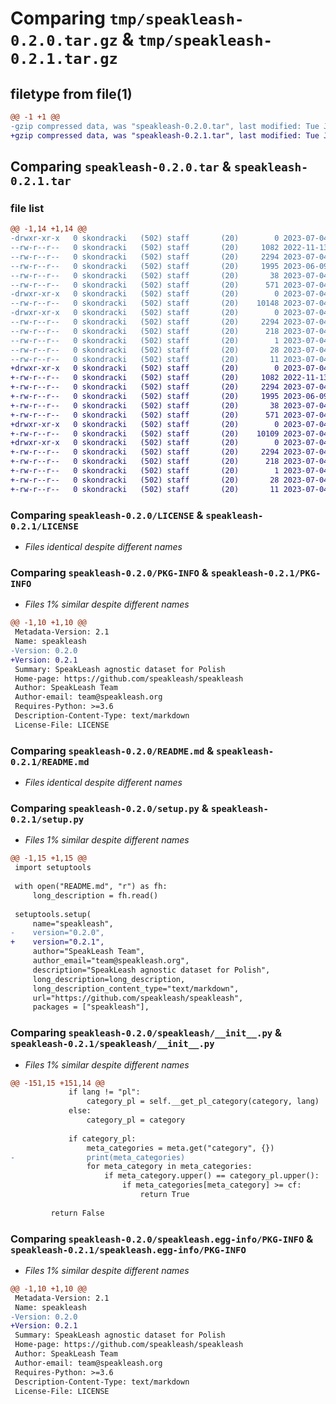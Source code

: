 # Comparing `tmp/speakleash-0.2.0.tar.gz` & `tmp/speakleash-0.2.1.tar.gz`

## filetype from file(1)

```diff
@@ -1 +1 @@
-gzip compressed data, was "speakleash-0.2.0.tar", last modified: Tue Jul  4 18:34:08 2023, max compression
+gzip compressed data, was "speakleash-0.2.1.tar", last modified: Tue Jul  4 18:46:39 2023, max compression
```

## Comparing `speakleash-0.2.0.tar` & `speakleash-0.2.1.tar`

### file list

```diff
@@ -1,14 +1,14 @@
-drwxr-xr-x   0 skondracki   (502) staff       (20)        0 2023-07-04 18:34:08.592823 speakleash-0.2.0/
--rw-r--r--   0 skondracki   (502) staff       (20)     1082 2022-11-13 16:50:03.000000 speakleash-0.2.0/LICENSE
--rw-r--r--   0 skondracki   (502) staff       (20)     2294 2023-07-04 18:34:08.592534 speakleash-0.2.0/PKG-INFO
--rw-r--r--   0 skondracki   (502) staff       (20)     1995 2023-06-09 19:57:52.000000 speakleash-0.2.0/README.md
--rw-r--r--   0 skondracki   (502) staff       (20)       38 2023-07-04 18:34:08.592919 speakleash-0.2.0/setup.cfg
--rw-r--r--   0 skondracki   (502) staff       (20)      571 2023-07-04 18:33:01.000000 speakleash-0.2.0/setup.py
-drwxr-xr-x   0 skondracki   (502) staff       (20)        0 2023-07-04 18:34:08.590305 speakleash-0.2.0/speakleash/
--rw-r--r--   0 skondracki   (502) staff       (20)    10148 2023-07-04 18:22:29.000000 speakleash-0.2.0/speakleash/__init__.py
-drwxr-xr-x   0 skondracki   (502) staff       (20)        0 2023-07-04 18:34:08.592143 speakleash-0.2.0/speakleash.egg-info/
--rw-r--r--   0 skondracki   (502) staff       (20)     2294 2023-07-04 18:34:08.000000 speakleash-0.2.0/speakleash.egg-info/PKG-INFO
--rw-r--r--   0 skondracki   (502) staff       (20)      218 2023-07-04 18:34:08.000000 speakleash-0.2.0/speakleash.egg-info/SOURCES.txt
--rw-r--r--   0 skondracki   (502) staff       (20)        1 2023-07-04 18:34:08.000000 speakleash-0.2.0/speakleash.egg-info/dependency_links.txt
--rw-r--r--   0 skondracki   (502) staff       (20)       28 2023-07-04 18:34:08.000000 speakleash-0.2.0/speakleash.egg-info/requires.txt
--rw-r--r--   0 skondracki   (502) staff       (20)       11 2023-07-04 18:34:08.000000 speakleash-0.2.0/speakleash.egg-info/top_level.txt
+drwxr-xr-x   0 skondracki   (502) staff       (20)        0 2023-07-04 18:46:39.605762 speakleash-0.2.1/
+-rw-r--r--   0 skondracki   (502) staff       (20)     1082 2022-11-13 16:50:03.000000 speakleash-0.2.1/LICENSE
+-rw-r--r--   0 skondracki   (502) staff       (20)     2294 2023-07-04 18:46:39.605464 speakleash-0.2.1/PKG-INFO
+-rw-r--r--   0 skondracki   (502) staff       (20)     1995 2023-06-09 19:57:52.000000 speakleash-0.2.1/README.md
+-rw-r--r--   0 skondracki   (502) staff       (20)       38 2023-07-04 18:46:39.605857 speakleash-0.2.1/setup.cfg
+-rw-r--r--   0 skondracki   (502) staff       (20)      571 2023-07-04 18:46:27.000000 speakleash-0.2.1/setup.py
+drwxr-xr-x   0 skondracki   (502) staff       (20)        0 2023-07-04 18:46:39.602940 speakleash-0.2.1/speakleash/
+-rw-r--r--   0 skondracki   (502) staff       (20)    10109 2023-07-04 18:45:49.000000 speakleash-0.2.1/speakleash/__init__.py
+drwxr-xr-x   0 skondracki   (502) staff       (20)        0 2023-07-04 18:46:39.605031 speakleash-0.2.1/speakleash.egg-info/
+-rw-r--r--   0 skondracki   (502) staff       (20)     2294 2023-07-04 18:46:39.000000 speakleash-0.2.1/speakleash.egg-info/PKG-INFO
+-rw-r--r--   0 skondracki   (502) staff       (20)      218 2023-07-04 18:46:39.000000 speakleash-0.2.1/speakleash.egg-info/SOURCES.txt
+-rw-r--r--   0 skondracki   (502) staff       (20)        1 2023-07-04 18:46:39.000000 speakleash-0.2.1/speakleash.egg-info/dependency_links.txt
+-rw-r--r--   0 skondracki   (502) staff       (20)       28 2023-07-04 18:46:39.000000 speakleash-0.2.1/speakleash.egg-info/requires.txt
+-rw-r--r--   0 skondracki   (502) staff       (20)       11 2023-07-04 18:46:39.000000 speakleash-0.2.1/speakleash.egg-info/top_level.txt
```

### Comparing `speakleash-0.2.0/LICENSE` & `speakleash-0.2.1/LICENSE`

 * *Files identical despite different names*

### Comparing `speakleash-0.2.0/PKG-INFO` & `speakleash-0.2.1/PKG-INFO`

 * *Files 1% similar despite different names*

```diff
@@ -1,10 +1,10 @@
 Metadata-Version: 2.1
 Name: speakleash
-Version: 0.2.0
+Version: 0.2.1
 Summary: SpeakLeash agnostic dataset for Polish
 Home-page: https://github.com/speakleash/speakleash
 Author: SpeakLeash Team
 Author-email: team@speakleash.org
 Requires-Python: >=3.6
 Description-Content-Type: text/markdown
 License-File: LICENSE
```

### Comparing `speakleash-0.2.0/README.md` & `speakleash-0.2.1/README.md`

 * *Files identical despite different names*

### Comparing `speakleash-0.2.0/setup.py` & `speakleash-0.2.1/setup.py`

 * *Files 1% similar despite different names*

```diff
@@ -1,15 +1,15 @@
 import setuptools
 
 with open("README.md", "r") as fh:
     long_description = fh.read()
 
 setuptools.setup(
     name="speakleash",
-    version="0.2.0",
+    version="0.2.1",
     author="SpeakLeash Team",
     author_email="team@speakleash.org",
     description="SpeakLeash agnostic dataset for Polish",
     long_description=long_description,
     long_description_content_type="text/markdown",
     url="https://github.com/speakleash/speakleash",
     packages = ["speakleash"],
```

### Comparing `speakleash-0.2.0/speakleash/__init__.py` & `speakleash-0.2.1/speakleash/__init__.py`

 * *Files 1% similar despite different names*

```diff
@@ -151,15 +151,14 @@
             if lang != "pl":
                 category_pl = self.__get_pl_category(category, lang)
             else:
                 category_pl = category
 
             if category_pl:
                 meta_categories = meta.get("category", {})
-                print(meta_categories)
                 for meta_category in meta_categories:
                     if meta_category.upper() == category_pl.upper():
                         if meta_categories[meta_category] >= cf:
                             return True 
 
         return False
```

### Comparing `speakleash-0.2.0/speakleash.egg-info/PKG-INFO` & `speakleash-0.2.1/speakleash.egg-info/PKG-INFO`

 * *Files 1% similar despite different names*

```diff
@@ -1,10 +1,10 @@
 Metadata-Version: 2.1
 Name: speakleash
-Version: 0.2.0
+Version: 0.2.1
 Summary: SpeakLeash agnostic dataset for Polish
 Home-page: https://github.com/speakleash/speakleash
 Author: SpeakLeash Team
 Author-email: team@speakleash.org
 Requires-Python: >=3.6
 Description-Content-Type: text/markdown
 License-File: LICENSE
```

